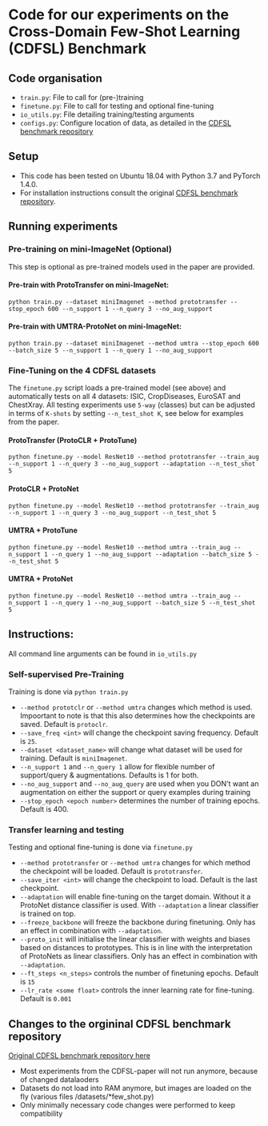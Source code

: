 # Code for our experiments on the Cross-Domain Few-Shot Learning (CDFSL) Benchmark

## Code organisation
* `train.py`: File to call for (pre-)training
* `finetune.py`: File to call for testing and optional fine-tuning
* `io_utils.py`: File detailing training/testing arguments
* `configs.py`: Configure location of data, as detailed in the [CDFSL benchmark repository](https://github.com/IBM/cdfsl-benchmark)

## Setup
* This code has been tested on Ubuntu 18.04 with Python 3.7 and PyTorch 1.4.0.
* For installation instructions consult the original [CDFSL benchmark repository](https://github.com/IBM/cdfsl-benchmark).

## Running experiments
### Pre-training on mini-ImageNet (Optional)

This step is optional as pre-trained models used in the paper are provided.

#### Pre-train with ProtoTransfer on mini-ImageNet:

`python train.py --dataset miniImagenet --method prototransfer --stop_epoch 600 --n_support 1 --n_query 3 --no_aug_support`

#### Pre-train with UMTRA-ProtoNet on mini-ImageNet:

`python train.py --dataset miniImagenet --method umtra --stop_epoch 600 --batch_size 5 --n_support 1 --n_query 1 --no_aug_support`

### Fine-Tuning on the 4 CDFSL datasets

The `finetune.py` script loads a pre-trained model (see above) and automatically tests on all 4 datasets: ISIC, CropDiseases, EuroSAT and ChestXray. All testing experiments use `5-way` (classes) but can be adjusted in terms of `K-shots` by setting `--n_test_shot K`, see below for examples from the paper.

#### ProtoTransfer (ProtoCLR + ProtoTune)

`python finetune.py --model ResNet10 --method prototransfer --train_aug --n_support 1 --n_query 3 --no_aug_support --adaptation --n_test_shot 5`

#### ProtoCLR + ProtoNet

`python finetune.py --model ResNet10 --method prototransfer --train_aug --n_support 1 --n_query 3 --no_aug_support --n_test_shot 5`

#### UMTRA + ProtoTune

`python finetune.py --model ResNet10 --method umtra --train_aug --n_support 1 --n_query 1 --no_aug_support --adaptation --batch_size 5 --n_test_shot 5`

#### UMTRA + ProtoNet

`python finetune.py --model ResNet10 --method umtra --train_aug --n_support 1 --n_query 1 --no_aug_support --batch_size 5 --n_test_shot 5`

## Instructions:
All command line arguments can be found in `io_utils.py`

### Self-supervised Pre-Training
Training is done via `python train.py`
* `--method prototclr` or `--method umtra` changes which method is used. Impoortant to note is that this also determines how the checkpoints are saved. Default is `protoclr`.
* `--save_freq <int>` will change the checkpoint saving frequency. Default is `25`.
* `--dataset <dataset_name>` will change what dataset will be used for training. Default is `miniImagenet`.
* `--n_support 1` and `--n_query 1` allow for flexible number of support/query & augmentations. Defaults is 1 for both.
* `--no_aug_support` and `--no_aug_query` are used when you DON’t want an augmentation on either the support or query examples during training
* `--stop_epoch <epoch number>` determines the number of training epochs. Default is 400.

### Transfer learning and testing
Testing and optional fine-tuning is done via `finetune.py`
* `--method prototransfer` or `--method umtra` changes for which method the checkpoint will be loaded. Default is `prototransfer`.
* `--save_iter <int>` will change the checkpoint to load. Default is the last checkpoint.
* `--adaptation` will enable fine-tuning on the target domain. Without it a ProtoNet distance classifier is used. With `--adaptation` a linear classifier is trained on top.
* `--freeze_backbone` will freeze the backbone during finetuning. Only has an effect in combination with `--adaptation`.
* `--proto_init` will initialise the linear classifier with weights and biases based on distances to prototypes. This is in line with the interpretation of ProtoNets as linear classifiers. Only has an effect in combination with `--adaptation`.
* `--ft_steps <n_steps>` controls the number of finetuning epochs. Default is `15`
* `--lr_rate <some float>` controls the inner learning rate for fine-tuning. Default is `0.001`

## Changes to the orgininal CDFSL benchmark repository
[Original CDFSL benchmark repository here](https://github.com/IBM/cdfsl-benchmark)
* Most experiments from the CDFSL-paper will not run anymore, because of changed datalaoders
* Datasets do not load into RAM anymore, but images are loaded on the fly (various files /datasets/\*few_shot.py)
* Only minimally necessary code changes were performed to keep compatibility
